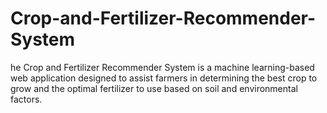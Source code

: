 # Crop-and-Fertilizer-Recommender-System
he Crop and Fertilizer Recommender System is a machine learning-based web application designed to assist farmers in determining the best crop to grow and the optimal fertilizer to use based on soil and environmental factors.
